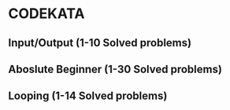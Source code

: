 # CODEKATA
## Input/Output (1-10 Solved problems)
## Aboslute Beginner (1-30 Solved problems)
## Looping (1-14 Solved problems)
